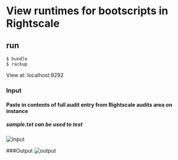# View runtimes for bootscripts in Rightscale


## run

    $ bundle
    $ rackup

View at: localhost:9292

### Input
#### Paste in contents of full audit entry from Rightscale audits area on instance
##### sample.txt can be used to test
![Input](http://i.imgur.com/HTuYoxQ.png)

###Output
![output](http://i.imgur.com/UZOurRd.png)
